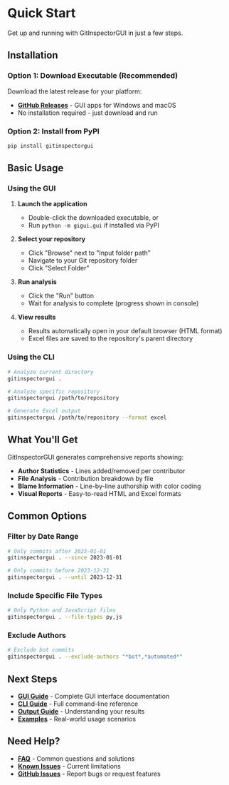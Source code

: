# Quick Start

Get up and running with GitInspectorGUI in just a few steps.

## Installation

### Option 1: Download Executable (Recommended)
Download the latest release for your platform:
- **[GitHub Releases](https://github.com/davbeek/gitinspectorgui-old/releases)** - GUI apps for Windows and macOS
- No installation required - just download and run

### Option 2: Install from PyPI
```bash
pip install gitinspectorgui
```

## Basic Usage

### Using the GUI

1. **Launch the application**
   - Double-click the downloaded executable, or
   - Run `python -m gigui.gui` if installed via PyPI

2. **Select your repository**
   - Click "Browse" next to "Input folder path"
   - Navigate to your Git repository folder
   - Click "Select Folder"

3. **Run analysis**
   - Click the "Run" button
   - Wait for analysis to complete (progress shown in console)

4. **View results**
   - Results automatically open in your default browser (HTML format)
   - Excel files are saved to the repository's parent directory

### Using the CLI

```bash
# Analyze current directory
gitinspectorgui .

# Analyze specific repository
gitinspectorgui /path/to/repository

# Generate Excel output
gitinspectorgui /path/to/repository --format excel
```

## What You'll Get

GitInspectorGUI generates comprehensive reports showing:

- **Author Statistics** - Lines added/removed per contributor
- **File Analysis** - Contribution breakdown by file
- **Blame Information** - Line-by-line authorship with color coding
- **Visual Reports** - Easy-to-read HTML and Excel formats

## Common Options

### Filter by Date Range
```bash
# Only commits after 2023-01-01
gitinspectorgui . --since 2023-01-01

# Only commits before 2023-12-31
gitinspectorgui . --until 2023-12-31
```

### Include Specific File Types
```bash
# Only Python and JavaScript files
gitinspectorgui . --file-types py,js
```

### Exclude Authors
```bash
# Exclude bot commits
gitinspectorgui . --exclude-authors "*bot*,*automated*"
```

## Next Steps

- **[GUI Guide](gui.md)** - Complete GUI interface documentation
- **[CLI Guide](cli.md)** - Full command-line reference
- **[Output Guide](output.md)** - Understanding your results
- **[Examples](examples.md)** - Real-world usage scenarios

## Need Help?

- **[FAQ](faq.md)** - Common questions and solutions
- **[Known Issues](known-issues.md)** - Current limitations
- **[GitHub Issues](https://github.com/davbeek/gitinspectorgui-old/issues)** - Report bugs or request features
